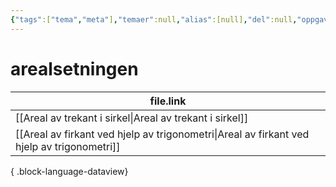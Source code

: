```yaml
---
{"tags":["tema","meta"],"temaer":null,"alias":[null],"del":null,"oppgave":null,"fag":null,"eksamen":null,"dg-publish":true,"title":"arealsetningen","date":"2023-06-01","modified":"2023-06-01","permalink":"/temaer/arealsetningen/","dgPassFrontmatter":true}
---
```



# arealsetningen
| file.link                                                                                     |
| --------------------------------------------------------------------------------------------- |
| [[Areal av trekant i sirkel\|Areal av trekant i sirkel]]                                   |
| [[Areal av firkant ved hjelp av trigonometri\|Areal av firkant ved hjelp av trigonometri]] |

{ .block-language-dataview}
